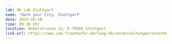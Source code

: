 ```yaml
---
lab: OK Lab Stuttgart
name: "Hack your City, Stuttgart"
date: 2015-10-10
time: 09:30 Uhr
location: Nobelstrasse 12, D-70569 Stuttgart
link-url: https://www.iao.fraunhofer.de/lang-de/veranstaltungen/eventdetail/323
---
```

